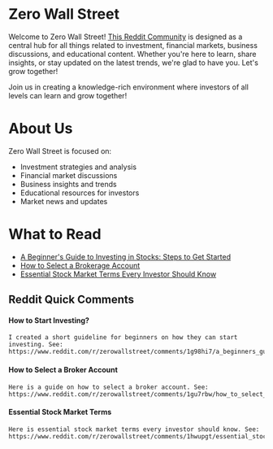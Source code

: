 # Zero Wall Street

Welcome to Zero Wall Street! [This Reddit Community](https://www.reddit.com/r/zerowallstreet/) is designed as a central hub for all things related to investment,
financial markets, business discussions, and educational content. Whether you're here to learn, share insights, or stay updated on the latest trends, we're glad
to have you. Let's grow together!

Join us in creating a knowledge-rich environment where investors of all levels can learn and grow together!


# About Us
Zero Wall Street is focused on:
* Investment strategies and analysis
* Financial market discussions
* Business insights and trends
* Educational resources for investors
* Market news and updates


# What to Read
* [A Beginner's Guide to Investing in Stocks: Steps to Get Started](https://www.reddit.com/r/zerowallstreet/comments/1g98hi7/a_beginners_guide_to_investing_in_stocks_steps_to/)
* [How to Select a Brokerage Account](https://www.reddit.com/r/zerowallstreet/comments/1gu7rbw/how_to_select_a_brokerage_account/)
* [Essential Stock Market Terms Every Investor Should Know](https://www.reddit.com/r/zerowallstreet/comments/1hwupgt/essential_stock_market_terms_every_investor/)


## Reddit Quick Comments
#### How to Start Investing?
```
I created a short guideline for beginners on how they can start investing. See: https://www.reddit.com/r/zerowallstreet/comments/1g98hi7/a_beginners_guide_to_investing_in_stocks_steps_to/
```

#### How to Select a Broker Account
```
Here is a guide on how to select a broker account. See: https://www.reddit.com/r/zerowallstreet/comments/1gu7rbw/how_to_select_a_brokerage_account/
```

####
#### Essential Stock Market Terms
```
Here is essential stock market terms every investor should know. See: https://www.reddit.com/r/zerowallstreet/comments/1hwupgt/essential_stock_market_terms_every_investor/
```
